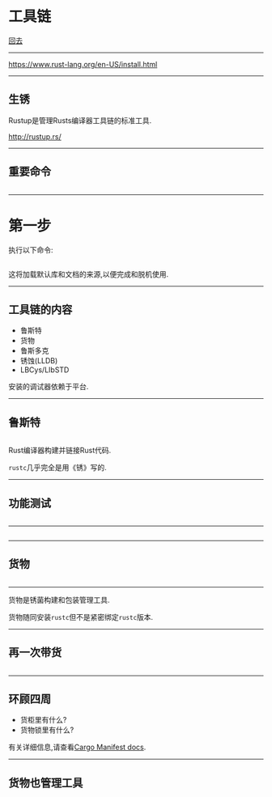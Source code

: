 # 工具链

[回去](toc/default.html)

---

<https://www.rust-lang.org/en-US/install.html>

---

## 生锈

Rustup是管理Rusts编译器工具链的标准工具.

<http://rustup.rs/>

---

## 重要命令

<pre><code data-source="chapters/shared/code/installation/1.sh" data-trim="hljs sh"></code></pre>

---

# 第一步

执行以下命令:

<pre><code data-source="chapters/shared/code/installation/2.sh" data-trim="hljs sh"></code></pre>

这将加载默认库和文档的来源,以便完成和脱机使用.

---

## 工具链的内容

-   鲁斯特
-   货物
-   鲁斯多克
-   锈蚀(LLDB)
-   LBCys/LIbSTD

安装的调试器依赖于平台.

---

## 鲁斯特

<pre><code data-source="chapters/shared/code/installation/3.sh" data-trim="hljs sh"></code></pre>

Rust编译器构建并链接Rust代码.

`rustc`几乎完全是用《锈》写的.

---

## 功能测试

<pre><code data-source="chapters/shared/code/installation/4.rs" data-trim="hljs rust"></code></pre>

---

<pre><code data-source="chapters/shared/code/installation/5.sh" data-trim="hljs sh"></code></pre>

---

## 货物

<pre><code data-source="chapters/shared/code/installation/6.sh" data-trim="hljs sh"></code></pre>

---

货物是锈菌构建和包装管理工具.

货物随同安装`rustc`但不是紧密绑定`rustc`版本.

---

## 再一次带货

<pre><code data-source="chapters/shared/code/installation/7.sh" data-trim="hljs sh"></code></pre>

---

## 环顾四周

-   货柜里有什么?
-   货物锁里有什么?

有关详细信息,请查看[Cargo Manifest docs](http://doc.crates.io/manifest.html).

---

## 货物也管理工具

<pre><code data-source="chapters/shared/code/installation/8.sh" data-trim="hljs sh"></code></pre>
